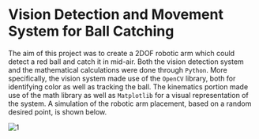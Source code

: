 # Vision Detection and Movement System for Ball Catching
The aim of this project was to create a 2DOF robotic arm which could detect a red ball and catch it in mid-air. Both the vision detection system and the mathematical calculations were done through `Python`. More specifically, the vision system made use of the `OpenCV` library, both for identifying color as well as tracking the ball. The kinematics portion made use of the math library as well as `Matplotlib` for a visual representation of the system. A simulation of the robotic arm placement, based on a random desired point, is shown below.

![1](https://user-images.githubusercontent.com/85778494/160307531-0ffefbe8-4109-4cbe-9ffc-cc3f7909bd09.gif)
